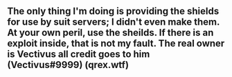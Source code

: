 ## The only thing I'm doing is providing the shields for use by suit servers; I didn't even make them. At your own peril, use the sheilds. If there is an exploit inside, that is not my fault. The real owner is Vectivus all credit goes to him (Vectivus#9999) (qrex.wtf)
